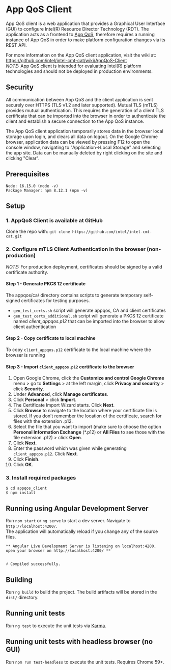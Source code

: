 # App QoS Client

App QoS client is a web application that provides a Graphical User Interface (GUI) to configure Intel(R) Resource Director Technology (RDT). The application acts as a frontend to [App QoS](https://github.com/intel/intel-cmt-cat/tree/master/appqos), therefore requires a running instance of App QoS in order to make platform configuration changes via its REST API.

For more information on the App QoS client application, visit the wiki at: https://github.com/intel/intel-cmt-cat/wiki/AppQoS-Client  
_NOTE:_ App QoS client is intended for evaluating Intel(R) platform technologies and should not be deployed in production environments.

## Security
All communication between App QoS and the client application is sent securely over HTTPS (TLS v1.2 and later supported). Mutual TLS (mTLS) provides mutual authentication. This requires the generation of a client TLS certificate that can be imported into the browser in order to authenticate the client and establish a secure connection to the App QoS instance.

The App QoS client application temporarily stores data in the browser local storage upon login, and clears all data on logout. On the Google Chrome browser, application data can be viewed by pressing F12 to open the console window, navigating to "Application->Local Storage" and selecting the app site. Data can be manually deleted by right clicking on the site and clicking "Clear".

## Prerequisites

```
Node: 16.15.0 (node -v)
Package Manager: npm 8.12.1 (npm -v)
```

## Setup

### 1. AppQoS Client is available at GitHub

Clone the repo with: `git clone https://github.com/intel/intel-cmt-cat.git`

### 2. Configure mTLS Client Authentication in the browser (non-production)

_NOTE:_ For production deployment, certificates should be signed by a valid certificate authority.

#### Step 1 - Generate PKCS 12 certificate

The appqos/ca/ directory contains scripts to generate temporary self-signed certificates for testing purposes.
- `gen_test_certs.sh` script will generate appqos, CA and client certificates
- `gen_test_certs_additional.sh` script will generate a PKCS 12 certificate named _client_appqos.p12_ that can be imported into the browser to allow client authentication

#### Step 2 - Copy certificate to local machine
  To copy `client_appqos.p12` certificate to the local machine where the browser is running

#### Step 3 - Import `client_appqos.p12` certificate to the browser

  1. Open Google Chrome, click the **Customize and control Google Chrome** menu > go to **Settings** > at the left margin, click **Privacy and security** > click **Security**.
  2. Under **Advanced**, click **Manage certificates**.
  3. Click **Personal** > click **Import**.
  4. The Certificate Import Wizard starts. Click **Next**.
  5. Click **Browse** to navigate to the location where your certificate file is stored. If you don’t remember the location of the certificate, search for files with the extension .p12.
  6. Select the file that you want to import (make sure to choose the option **Personal Information Exchange** (\*.p12) or **All Files** to see those with the file extension .p12) > click **Open**.
  7. Click **Next**.
  8. Enter the password which was given while generating `client_appqos.p12`. Click **Next**.
  9. Click **Finish**.
  10. Click **OK**.

### 3. Install required packages

```
$ cd appqos_client
$ npm install
```

## Running using Angular Development Server

Run `npm start` or `ng serve` to start a dev server. Navigate to `http://localhost:4200/`.  
The application will automatically reload if you change any of the source files.

```
** Angular Live Development Server is listening on localhost:4200, open your browser on http://localhost:4200/ **


√ Compiled successfully.
```

## Building

Run `ng build` to build the project. The build artifacts will be stored in the `dist/` directory.

## Running unit tests

Run `ng test` to execute the unit tests via [Karma](https://karma-runner.github.io).

## Running unit tests with headless browser (no GUI)

Run `npm run test-headless` to execute the unit tests. Requires Chrome 59+.
